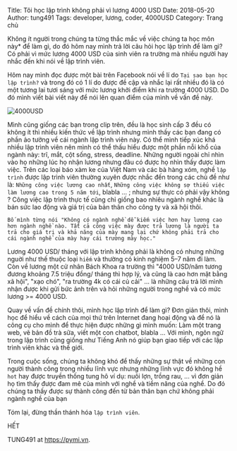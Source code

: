 Title: Tôi học lập trình không phải vì lương 4000 USD
Date: 2018-05-20
Author: tung491
Tags: developer, lương, coder, 4000USD
Category: Trang chủ

Không ít người trong chúng ta từng thắc mắc về việc chúng ta học môn này* để làm gì, do đó hôm nay mình trả lời câu hỏi học lập trình để làm gì? Có phải vì mức lương 4000 USD của sinh viên ra trường mà nhiều người hay nhắc đến khi nói về lập trình viên.

Hôm nay mình đọc được một bài trên Facebook nói về lí do `Tại sao bạn học lập trình?` và trong đó có 1 lí do được đề cập và nhắc lại rất nhiều đó là có một tương lai tươi sáng với mức lương khởi điểm khi  ra trường 4000 USD. Do đó mình viết bài viết này để nói lên quan điểm của mình về vấn đề này.

![4000USD](https://cdn-images-1.medium.com/max/800/1*MNkBMrAinvq65wLx9y2oIg.jpeg)

Mình cũng giống các bạn trong clip trên, đều là học sinh cấp 3 đều có không ít thì nhiều kiến thức về lập trình nhưng mình thấy các bạn đang có phần ảo tưởng về cái ngành lập trình viên này. Có thể mình tiếp xúc khá nhiều lập trình viên nên mình có thể thấu hiểu được một phần nỗi khổ của ngành này: trĩ, mắt, cột sống, stress, deadline. Những người ngoài chỉ nhìn vào họ những lúc họ nhận lương nhưng đâu có được họ nhìn thấy được làm việc. Trên các loại báo xàm ke của Việt Nam và các bà hàng xóm, nghề `lập trình` được lập trình viên thường xuyên được nhắc đến trong các chủ đề như là: `Những công việc lương cao nhất`, `Những công việc không sợ thiếu việc làm lương cao trong 5 năm tới`, blabla ... ; nhưng sự thực có phải vậy không ? Công việc lập trình thực tế cũng chỉ giống bao nhiêu ngành nghề khác là bán sức lao động và giá trị của bản thân cho công ty và xã hội thôi.

`
Bố mình từng nói "Không có ngành nghề dễ kiếm việc hơn hay lương cao hơn ngành nghề nào.
Tất cả công việc mày được trả lương là người ta trả cho giá trị và khả năng của mày mang lại chứ không phải trả cho cái ngành nghề của mày hay cái trường mày học."
`

Lương 4000 USD/ tháng với lập trình không phải là không có nhưng những nguời như thế thuộc loại `hiếm` và thường có kinh nghiệm 5–7 năm đi làm. Còn về lương một cử nhân Bách Khoa ra trường thì "4000 USD/năm tương đương khoảng 7.5 triệu đồng/ tháng thì hợp lý, và cũng là cao hơn mặt bằng xã hội", "xạo chó", "ra trường 4k có cái củ cải" ... là những câu trả lời mình nhận được khi gửi bức ảnh trên và hỏi những người trong nghề và có mức lương >= 4000 USD.

Quay về vấn đề chính thôi, mình học lập trình để làm gì? Đơn giản thôi, mình học để hiểu về cách của mọi thứ trên Internet đang hoại động và để nó là công cụ cho mình để thực hiện được những gì mình muốn: Làm một trang web, vẽ bản đồ trà sữa, viết một con chatbot, blabla … Với mình, ngôn ngữ trong lập trình cũng giống như Tiếng Anh nó giúp bạn giao tiếp với các lập trình viên khác và thế giới.

Trong cuộc sống, chúng ta không khó để thấy những sự thật về những con người thành công trong nhiều lĩnh vực nhưng những lĩnh vực đó không hề `hot` hay được truyền thống tung hô ví dụ: nuôi lợn, trồng rau, ... vì đơn giản họ tìm thấy được đam mê của mình với nghề và tiềm năng của nghề. Do đó chúng ta thấy được sự thành công đến từ bản thân bạn chứ không phải ngành nghề của bạn

Tóm lại, đừng thần thánh hóa `lập trình viên`.

HẾT

TUNG491 at https://pymi.vn.
